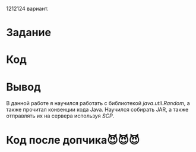 1212124 вариант.
# Задание

# Код

# Вывод

В данной работе я научился работать с библиотекой $java.util.Random$, а также прочитал конвенции кода Java. Научился собирать JAR, а также отправлять их на сервера используя $SCP$.

# Код после допчика😈😈😈

